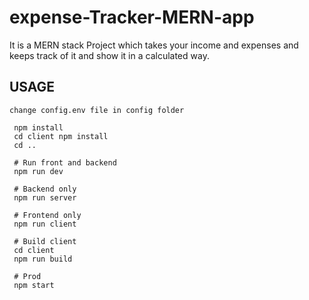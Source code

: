 # expense-Tracker-MERN-app
It is a MERN stack Project which takes your income and expenses  and keeps track of it and show it in a calculated way.

## USAGE

```
change config.env file in config folder

 npm install
 cd client npm install
 cd ..
 
 # Run front and backend
 npm run dev
 
 # Backend only
 npm run server
 
 # Frontend only
 npm run client
 
 # Build client
 cd client
 npm run build
 
 # Prod
 npm start

```


